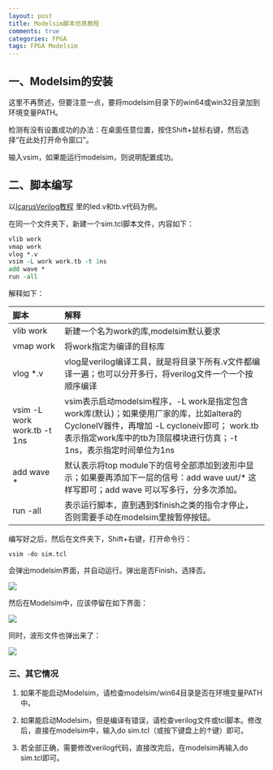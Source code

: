 ```yaml
---
layout: post
title: Modelsim脚本仿真教程
comments: true
categories: FPGA
tags: FPGA Modelsim
---
```


## 一、Modelsim的安装

这里不再赘述，但要注意一点，要将modelsim目录下的win64或win32目录加到环境变量PATH。

检测有没有设置成功的办法：在桌面任意位置，按住Shift+鼠标右键，然后选择“在此处打开命令窗口”。

输入vsim，如果能运行modelsim，则说明配置成功。

## 二、脚本编写

以[IcarusVerilog教程](http://craftor.org/2016/03/15/Icarus_Verilog/)
里的led.v和tb.v代码为例。

在同一个文件夹下，新建一个sim.tcl脚本文件，内容如下：

```tcl
vlib work
vmap work
vlog *.v
vsim -L work work.tb -t 1ns
add wave *
run -all
```

解释如下：

脚本|解释|
:----------|:------
vlib work| 新建一个名为work的库,modelsim默认要求
vmap work| 将work指定为编译的目标库
vlog \*.v | vlog是verilog编译工具，就是将目录下所有.v文件都编译一遍；也可以分开多行，将verilog文件一个一个按顺序编译
vsim -L work work.tb -t 1ns | vsim表示启动modelsim程序，-L work是指定包含work库(默认)；如果使用厂家的库，比如altera的CycloneIV器件，再增加 -L cycloneiv即可； work.tb 表示指定work库中的tb为顶层模块进行仿真；-t 1ns，表示指定时间单位为1ns
add wave * | 默认表示将top module下的信号全部添加到波形中显示；如果要再添加下一层的信号：add wave uut/* 这样写即可；add wave 可以写多行，分多次添加。
run -all | 表示运行脚本，直到遇到$finish之类的指令才停止，否则需要手动在modelsim里按暂停按钮。

编写好之后，然后在文件夹下，Shift+右键，打开命令行：

```
vsim -do sim.tcl
```

会弹出modelsim界面，并自动运行。弹出是否Finish，选择否。

![](http://qiniu.craftor.org/2016-0638ac7e.png-top.left)

然后在Modelsim中，应该停留在如下界面：

![](http://qiniu.craftor.org/2016-86b1bf3f.png-center)

同时，波形文件也弹出来了：

![](http://qiniu.craftor.org/2016-493f85b4.png-center)

### 三、其它情况

1. 如果不能启动Modelsim，请检查modelsim/win64目录是否在环境变量PATH中。

2. 如果能启动Modelsim，但是编译有错误，请检查verilog文件或tcl脚本。修改后，直接在modelsim中，输入do sim.tcl（或按下键盘上的↑键）即可。

3. 若全部正确，需要修改verilog代码，直接改完后，在modelsim再输入do sim.tcl即可。
